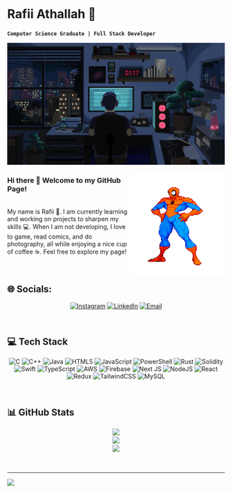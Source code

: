 <!--
**Rafiiathallah/RafiiAthallah** is a ✨ _special_ ✨ repository because its `README.md` (this file) appears on your GitHub profile.

Here are some ideas to get you started:

- 🔭 I’m currently working on ...
- 🌱 I’m currently learning ...
- 👯 I’m looking to collaborate on ...
- 🤔 I’m looking for help with ...
- 💬 Ask me about ...
- 📫 How to reach me: ...
- 😄 Pronouns: ...
- ⚡ Fun fact: ...
-->

<!-- About me text section -->

<div align="left">
    <h1 align="left">Rafii Athallah 🐋</h1>
</div>

**`Computer Science Graduate | Full Stack Developer`**

<!-- Banner image -->
<img src="./assets/Pixel-Room.gif" alt="banner">

<p style="text-align: justify;">
<img align="right" src="./assets/Pixel-Spider-Man.gif" width="220" height="240" loop="infinite"/>
<h3>Hi there 👋 Welcome to my GitHub Page!</h3><br />
My name is Rafii 🤝. I am currently learning and working on projects to sharpen my skills 💻. When I am not developing, I love to game, read comics, and do photography, all while enjoying a nice cup of coffee ☕️.
Feel free to explore my page!
</p>

<!-- Break added before Socials section -->
<br />

<!-- Socials section -->

<h2 align="left">🌐 Socials:</h2>
<!-- Socials icons -->
    
<div align="center">
    
[![Instagram](https://custom-icon-badges.demolab.com/badge/Instagram-E4405F?style=for-the-badge&logo=instagram&logoColor=white)](https://instagram.com/rafiiathallah) [![LinkedIn](https://custom-icon-badges.demolab.com/badge/LinkedIn-0077B5?style=for-the-badge&logo=linkedin&logoColor=white)](https://www.linkedin.com/in/rafii-athallah-diota-bb16a91b5) [![Email](https://custom-icon-badges.demolab.com/badge/Email-8B0000?style=for-the-badge&logo=mail&logoColor=white)](mailto:bbkx226@gmail.com) 

</div>

<!-- Break added before Tech Stack section -->
<br />

<!-- Tech Stack Section -->

<h2 align="left">💻 Tech Stack</h2>
<!-- Tech Stack icons -->
<div align="center">
    
![C](https://img.shields.io/badge/c-%2300599C.svg?style=for-the-badge&logo=c&logoColor=white) ![C++](https://img.shields.io/badge/c++-%2300599C.svg?style=for-the-badge&logo=c%2B%2B&logoColor=white) ![Java](https://img.shields.io/badge/java-%23ED8B00.svg?style=for-the-badge&logo=openjdk&logoColor=white) ![HTML5](https://img.shields.io/badge/html5-%23E34F26.svg?style=for-the-badge&logo=html5&logoColor=white) ![JavaScript](https://img.shields.io/badge/javascript-%23323330.svg?style=for-the-badge&logo=javascript&logoColor=%23F7DF1E) ![PowerShell](https://img.shields.io/badge/PowerShell-%235391FE.svg?style=for-the-badge&logo=powershell&logoColor=white) ![Rust](https://img.shields.io/badge/rust-%23000000.svg?style=for-the-badge&logo=rust&logoColor=white) ![Solidity](https://img.shields.io/badge/Solidity-%23363636.svg?style=for-the-badge&logo=solidity&logoColor=white) ![Swift](https://img.shields.io/badge/swift-F54A2A?style=for-the-badge&logo=swift&logoColor=white) ![TypeScript](https://img.shields.io/badge/typescript-%23007ACC.svg?style=for-the-badge&logo=typescript&logoColor=white) ![AWS](https://img.shields.io/badge/AWS-%23FF9900.svg?style=for-the-badge&logo=amazon-aws&logoColor=white) ![Firebase](https://img.shields.io/badge/firebase-%23039BE5.svg?style=for-the-badge&logo=firebase) ![Next JS](https://img.shields.io/badge/Next-black?style=for-the-badge&logo=next.js&logoColor=white) ![NodeJS](https://img.shields.io/badge/node.js-6DA55F?style=for-the-badge&logo=node.js&logoColor=white) ![React](https://img.shields.io/badge/react-%2320232a.svg?style=for-the-badge&logo=react&logoColor=%2361DAFB) ![Redux](https://img.shields.io/badge/redux-%23593d88.svg?style=for-the-badge&logo=redux&logoColor=white) ![TailwindCSS](https://img.shields.io/badge/tailwindcss-%2338B2AC.svg?style=for-the-badge&logo=tailwind-css&logoColor=white) ![MySQL](https://img.shields.io/badge/mysql-4479A1.svg?style=for-the-badge&logo=mysql&logoColor=white)

</div>

<!-- Break added before GitHub Stats section -->
<br />

<!-- GitHub Stats section -->

<h2 align="left">📊 GitHub Stats</h2>
<!-- GitHub stats -->
<div align="center">

![](https://github-readme-stats.vercel.app/api?username=rafiiathallah&theme=ocean_dark&hide_border=false&include_all_commits=false&count_private=false)<br/>
![](https://github-readme-streak-stats.herokuapp.com/?user=rafiiathallah&theme=ocean_dark&hide_border=false)<br/>
![](https://github-readme-stats.vercel.app/api/top-langs/?username=rafiiathallah&theme=ocean_dark&hide_border=false&include_all_commits=false&count_private=false&layout=compact)

</div>

<!-- Break added before ending -->
<br />

---

[![](https://visitcount.itsvg.in/api?id=rafiiathallah&icon=5&color=8)](https://visitcount.itsvg.in)

<!-- Proudly created with GPRM ( https://gprm.itsvg.in ) -->

